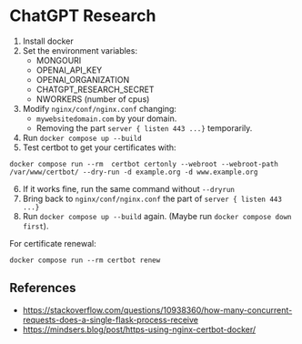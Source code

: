 # ChatGPT Research
1. Install docker
2. Set the environment variables:
    - MONGOURI
    - OPENAI_API_KEY
    - OPENAI_ORGANIZATION
    - CHATGPT_RESEARCH_SECRET
    - NWORKERS (number of cpus)
3. Modify `nginx/conf/nginx.conf` changing:
    - `mywebsitedomain.com` by your domain.
    - Removing the part `server { listen 443 ...}` temporarily.
4. Run `docker compose up --build`
5. Test certbot to get your certificates with:
```
docker compose run --rm  certbot certonly --webroot --webroot-path /var/www/certbot/ --dry-run -d example.org -d www.example.org
```
6. If it works fine, run the same command without `--dryrun`
7. Bring back to `nginx/conf/nginx.conf` the part of `server { listen 443 ...}`
8. Run `docker compose up --build` again. (Maybe run `docker compose down first`).

For certificate renewal:
```
docker compose run --rm certbot renew
```

## References
- https://stackoverflow.com/questions/10938360/how-many-concurrent-requests-does-a-single-flask-process-receive
- https://mindsers.blog/post/https-using-nginx-certbot-docker/
